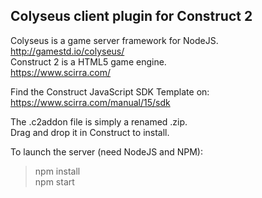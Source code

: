 ## Colyseus client plugin for Construct 2

Colyseus is a game server framework for NodeJS.  
http://gamestd.io/colyseus/  
Construct 2 is a HTML5 game engine.  
https://www.scirra.com/  

Find the Construct JavaScript SDK Template on:  
https://www.scirra.com/manual/15/sdk

The .c2addon file is simply a renamed .zip.  
Drag and drop it in Construct to install.

To launch the server (need NodeJS and NPM):
> npm install  
> npm start  
